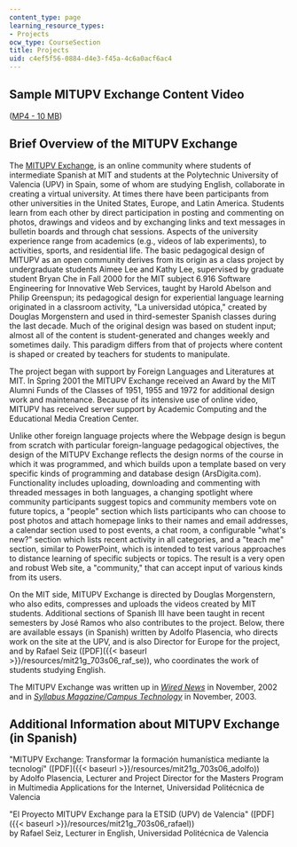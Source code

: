 ```yaml
---
content_type: page
learning_resource_types:
- Projects
ocw_type: CourseSection
title: Projects
uid: c4ef5f56-0884-d4e3-f45a-4c6a0acf6ac4
---
```


Sample MITUPV Exchange Content Video
------------------------------------

([MP4 - 10 MB](https://archive.org/download/MIT21F.703S03/mitupv-220k.mp4))

Brief Overview of the MITUPV Exchange
-------------------------------------

The [MITUPV Exchange](http://mitupv.mit.edu/), is an online community where students of intermediate Spanish at MIT and students at the Polytechnic University of Valencia (UPV) in Spain, some of whom are studying English, collaborate in creating a virtual university. At times there have been participants from other universities in the United States, Europe, and Latin America. Students learn from each other by direct participation in posting and commenting on photos, drawings and videos and by exchanging links and text messages in bulletin boards and through chat sessions. Aspects of the university experience range from academics (e.g., videos of lab experiments), to activities, sports, and residential life. The basic pedagogical design of MITUPV as an open community derives from its origin as a class project by undergraduate students Aimee Lee and Kathy Lee, supervised by graduate student Bryan Che in Fall 2000 for the MIT subject 6.916 Software Engineering for Innovative Web Services, taught by Harold Abelson and Philip Greenspun; its pedagogical design for experiential language learning originated in a classroom activity, "La universidad utópica," created by Douglas Morgenstern and used in third-semester Spanish classes during the last decade. Much of the original design was based on student input; almost all of the content is student-generated and changes weekly and sometimes daily. This paradigm differs from that of projects where content is shaped or created by teachers for students to manipulate.

The project began with support by Foreign Languages and Literatures at MIT. In Spring 2001 the MITUPV Exchange received an Award by the MIT Alumni Funds of the Classes of 1951, 1955 and 1972 for additional design work and maintenance. Because of its intensive use of online video, MITUPV has received server support by Academic Computing and the Educational Media Creation Center.

Unlike other foreign language projects where the Webpage design is begun from scratch with particular foreign-language pedagogical objectives, the design of the MITUPV Exchange reflects the design norms of the course in which it was programmed, and which builds upon a template based on very specific kinds of programming and database design (ArsDigita.com). Functionality includes uploading, downloading and commenting with threaded messages in both languages, a changing spotlight where community participants suggest topics and community members vote on future topics, a "people" section which lists participants who can choose to post photos and attach homepage links to their names and email addresses, a calendar section used to post events, a chat room, a configurable "what's new?" section which lists recent activity in all categories, and a "teach me" section, similar to PowerPoint, which is intended to test various approaches to distance learning of specific subjects or topics. The result is a very open and robust Web site, a "community," that can accept input of various kinds from its users.

On the MIT side, MITUPV Exchange is directed by Douglas Morgenstern, who also edits, compresses and uploads the videos created by MIT students. Additional sections of Spanish III have been taught in recent semesters by José Ramos who also contributes to the project. Below, there are available essays (in Spanish) written by Adolfo Plasencia, who directs work on the site at the UPV, and is also Director for Europe for the project, and by Rafael Seiz ([PDF]({{< baseurl >}}/resources/mit21g_703s06_raf_se)), who coordinates the work of students studying English.

The MITUPV Exchange was written up in [_Wired News_](http://www.wired.com/2002/11/college-kids-a-day-in-the-life/) in November, 2002 and in [_Syllabus Magazine/Campus Technology_](http://www.campus-technology.com/article.asp?id=8293) in November, 2003.

Additional Information about MITUPV Exchange (in Spanish)
---------------------------------------------------------

"MITUPV Exchange: Transformar la formación humanística mediante la tecnologí" ([PDF]({{< baseurl >}}/resources/mit21g_703s06_adolfo))  
by Adolfo Plasencia, Lecturer and Project Director for the Masters Program in Multimedia Applications for the Internet, Universidad Politécnica de Valencia

"El Proyecto MITUPV Exchange para la ETSID (UPV) de Valencia" ([PDF]({{< baseurl >}}/resources/mit21g_703s06_rafael))  
by Rafael Seiz, Lecturer in English, Universidad Politécnica de Valencia